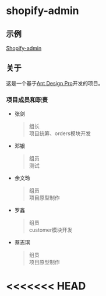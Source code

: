 # shopify-admin


## 示例

   [Shopify-admin](https://dfhfgf.github.io/shopify-admin/)

## 关于

这是一个基于[Ant Design Pro](https://pro.ant.design)开发的项目。

### 项目成员和职责

* 张剑
    > 组长  
    > 项目统筹、orders模块开发
* 邓银
    >组员  
    >测试
* 余文玲
    >组员  
    >项目原型制作
* 罗鑫
    >组员  
    >customer模块开发
* 蔡志琪
    >组员  
    >项目原型制作

<<<<<<< HEAD
=======
